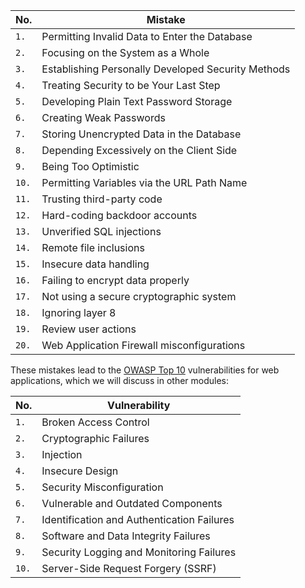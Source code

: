 | **No.** | **Mistake**                                        |
| ------- | -------------------------------------------------- |
| `1.`    | Permitting Invalid Data to Enter the Database      |
| `2.`    | Focusing on the System as a Whole                  |
| `3.`    | Establishing Personally Developed Security Methods |
| `4.`    | Treating Security to be Your Last Step             |
| `5.`    | Developing Plain Text Password Storage             |
| `6.`    | Creating Weak Passwords                            |
| `7.`    | Storing Unencrypted Data in the Database           |
| `8.`    | Depending Excessively on the Client Side           |
| `9.`    | Being Too Optimistic                               |
| `10.`   | Permitting Variables via the URL Path Name         |
| `11.`   | Trusting third-party code                          |
| `12.`   | Hard-coding backdoor accounts                      |
| `13.`   | Unverified SQL injections                          |
| `14.`   | Remote file inclusions                             |
| `15.`   | Insecure data handling                             |
| `16.`   | Failing to encrypt data properly                   |
| `17.`   | Not using a secure cryptographic system            |
| `18.`   | Ignoring layer 8                                   |
| `19.`   | Review user actions                                |
| `20.`   | Web Application Firewall misconfigurations         |

These mistakes lead to the [OWASP Top 10](https://owasp.org/www-project-top-ten/) vulnerabilities for web applications, which we will discuss in other modules:

| **No.** | **Vulnerability**                          |
| ------- | ------------------------------------------ |
| `1.`    | Broken Access Control                      |
| `2.`    | Cryptographic Failures                     |
| `3.`    | Injection                                  |
| `4.`    | Insecure Design                            |
| `5.`    | Security Misconfiguration                  |
| `6.`    | Vulnerable and Outdated Components         |
| `7.`    | Identification and Authentication Failures |
| `8.`    | Software and Data Integrity Failures       |
| `9.`    | Security Logging and Monitoring Failures   |
| `10.`   | Server-Side Request Forgery (SSRF)         |